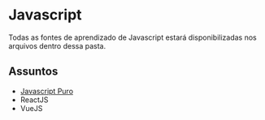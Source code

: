 # Javascript
Todas as fontes de aprendizado de Javascript estará disponibilizadas nos arquivos dentro dessa pasta.

## Assuntos

- [Javascript Puro](javascript.md)
- ReactJS
- VueJS